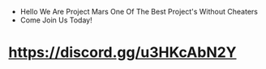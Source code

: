 - Hello We Are Project Mars One Of The Best Project's Without Cheaters
- Come Join Us Today!

# https://discord.gg/u3HKcAbN2Y
